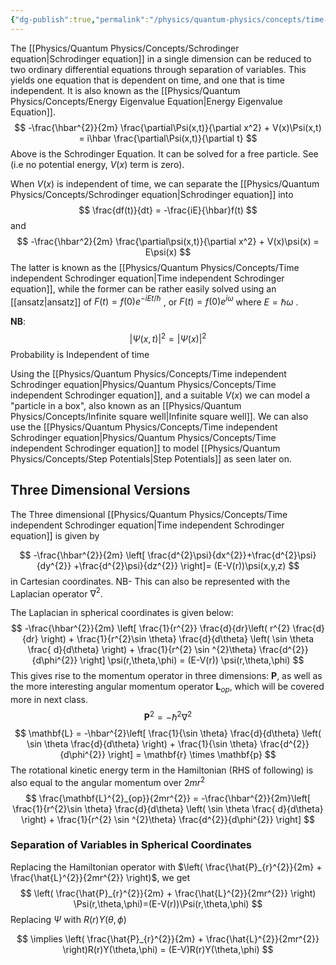 ```yaml
---
{"dg-publish":true,"permalink":"/physics/quantum-physics/concepts/time-independent-schrodinger-equation/"}
---
```


The [[Physics/Quantum Physics/Concepts/Schrodinger equation\|Schrodinger equation]] in a single dimension can be reduced to two ordinary differential equations through separation of variables. This yields one equation that is dependent on time, and one that is time independent. It is also known as the [[Physics/Quantum Physics/Concepts/Energy Eigenvalue Equation\|Energy Eigenvalue Equation]]. 
$$
-\frac{\hbar^{2}}{2m} \frac{\partial\Psi(x,t)}{\partial x^2} + V(x)\Psi(x,t) = i\hbar  \frac{\partial\Psi(x,t)}{\partial t}
$$
Above is the Schrodinger Equation. It can be solved for a free particle. See  (i.e no potential energy, $V(x)$ term is zero). 

When $V(x)$ is independent of time, we can separate the [[Physics/Quantum Physics/Concepts/Schrodinger equation\|Schrodinger equation]] into 
$$
\frac{df(t)}{dt} = -\frac{iE}{\hbar}f(t)
$$
and
$$
-\frac{\hbar^2}{2m} \frac{\partial\psi(x,t)}{\partial x^2} + V(x)\psi(x) = E\psi(x)
$$
	The latter is known as the [[Physics/Quantum Physics/Concepts/Time independent Schrodinger equation\|Time independent Schrodinger equation]], while the former can be rather easily solved using an [[ansatz\|ansatz]] of $F(t) =f(0)e^{-iEt/\hbar}$ , or $F(t) =f(0)e^{i\omega}$ where $E = \hbar \omega$ . 

**NB**:
$$
|\Psi(x,t)|^2 = |\Psi(x)|^2
$$
Probability is Independent of time

Using the [[Physics/Quantum Physics/Concepts/Time independent Schrodinger equation\|Physics/Quantum Physics/Concepts/Time independent Schrodinger equation]], and a suitable $V(x)$ we can model a "particle in a box", also known as an [[Physics/Quantum Physics/Concepts/Infinite square well\|Infinite square well]]. We can also use the [[Physics/Quantum Physics/Concepts/Time independent Schrodinger equation\|Physics/Quantum Physics/Concepts/Time independent Schrodinger equation]] to model [[Physics/Quantum Physics/Concepts/Step Potentials\|Step Potentials]] as seen later on. 


## Three Dimensional Versions
The Three dimensional [[Physics/Quantum Physics/Concepts/Time independent Schrodinger equation\|Time independent Schrodinger equation]] is given by 

$$
-\frac{\hbar^{2}}{2m} \left[ \frac{d^{2}\psi}{dx^{2}}+\frac{d^{2}\psi}{dy^{2}} +\frac{d^{2}\psi}{dz^{2}} \right]= (E-V(r))\psi(x,y,z)
$$
in Cartesian coordinates.
NB- This can also be represented with the Laplacian operator $\nabla^{2}$.


The Laplacian in spherical coordinates is given below: $$
-\frac{\hbar^{2}}{2m} \left[ \frac{1}{r^{2}} \frac{d}{dr}\left( r^{2} \frac{d}{dr} \right) + \frac{1}{r^{2}\sin \theta} \frac{d}{d\theta} \left( \sin \theta \frac{ d}{d\theta} \right) + \frac{1}{r^{2} \sin ^{2}\theta} \frac{d^{2}}{d\phi^{2}}  \right] \psi(r,\theta,\phi) = (E-V(r)) \psi(r,\theta,\phi)
$$ This gives rise to the momentum operator in three dimensions: $\mathbf{P}$, as well as the more interesting angular momentum operator $\mathbf{L}_{op}$, which will be covered more in next class. 
$$
	\mathbf{P}^{2} = -\hbar^{2} \nabla^{2} 
$$
$$
\mathbf{L} = -\hbar^{2}\left[ \frac{1}{\sin \theta} \frac{d}{d\theta} \left( \sin \theta \frac{d}{d\theta} \right) + \frac{1}{\sin \theta} \frac{d^{2}}{d\phi^{2}} \right] = \mathbf{r} \times \mathbf{p}
$$
The rotational kinetic energy term in the Hamiltonian (RHS of following) is also equal to the angular momentum over $2mr^{2}$ 
$$
\frac{\mathbf{L}^{2}_{op}}{2mr^{2}} = -\frac{\hbar^{2}}{2m}\left[ \frac{1}{r^{2}\sin \theta} \frac{d}{d\theta} \left( \sin \theta \frac{ d}{d\theta} \right) + \frac{1}{r^{2} \sin ^{2}\theta} \frac{d^{2}}{d\phi^{2}}  \right]
$$
### Separation of Variables in Spherical Coordinates
Replacing the Hamiltonian operator with $\left( \frac{\hat{P}_{r}^{2}}{2m} + \frac{\hat{L}^{2}}{2mr^{2}} \right)$, we get 
$$
\left( \frac{\hat{P}_{r}^{2}}{2m} + \frac{\hat{L}^{2}}{2mr^{2}} \right) \Psi(r,\theta,\phi)=(E-V(r))\Psi(r,\theta,\phi)
$$
Replacing $\Psi$ with $R(r)Y(\theta, \phi)$ 

$$
\implies \left( \frac{\hat{P}_{r}^{2}}{2m} + \frac{\hat{L}^{2}}{2mr^{2}} \right)R(r)Y(\theta,\phi) = (E-V)R(r)Y(\theta,\phi)
$$


